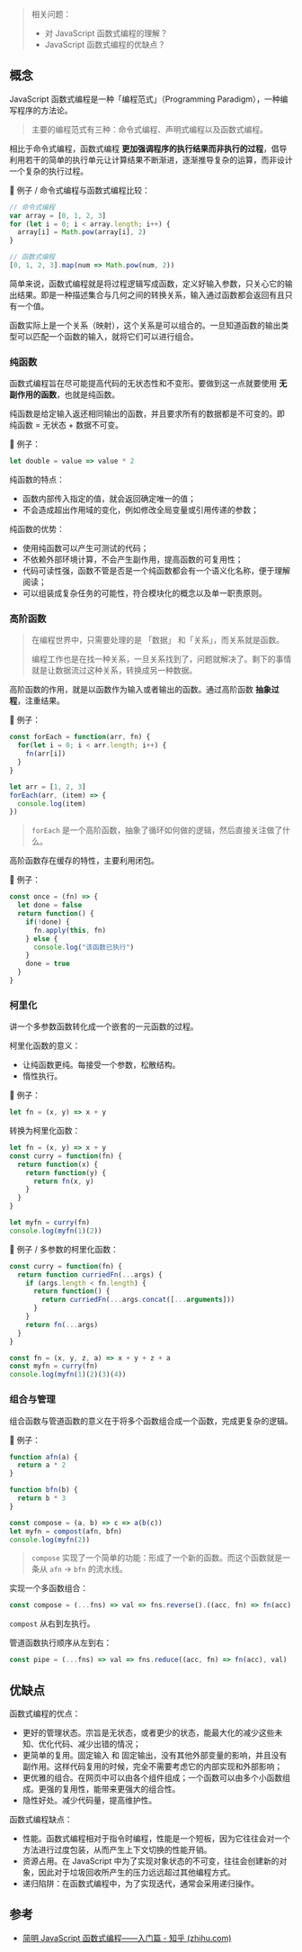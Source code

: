 > 相关问题：
>
> + 对 JavaScript 函数式编程的理解？
> + JavaScript 函数式编程的优缺点？



## 概念

JavaScript 函数式编程是一种「编程范式」（Programming Paradigm），一种编写程序的方法论。

> 主要的编程范式有三种：命令式编程、声明式编程以及函数式编程。

相比于命令式编程，函数式编程 **更加强调程序的执行结果而非执行的过程**，倡导利用若干的简单的执行单元让计算结果不断渐进，逐渐推导复杂的运算，而非设计一个复杂的执行过程。



🌰 例子 / 命令式编程与函数式编程比较：
```js
// 命令式编程
var array = [0, 1, 2, 3]
for (let i = 0; i < array.length; i++) {
  array[i] = Math.pow(array[i], 2)
}

// 函数式编程
[0, 1, 2, 3].map(num => Math.pow(num, 2))
```

 简单来说，函数式编程就是将过程逻辑写成函数，定义好输入参数，只关心它的输出结果。即是一种描述集合与几何之间的转换关系，输入通过函数都会返回有且只有一个值。

函数实际上是一个关系（映射），这个关系是可以组合的。一旦知道函数的输出类型可以匹配一个函数的输入，就将它们可以进行组合。



### 纯函数

函数式编程旨在尽可能提高代码的无状态性和不变形。要做到这一点就要使用 **无副作用的函数**，也就是纯函数。

纯函数是给定输入返还相同输出的函数，并且要求所有的数据都是不可变的。即 纯函数 = 无状态 + 数据不可变。

🌰 例子：
```js
let double = value => value * 2
```

纯函数的特点：

+ 函数内部传入指定的值，就会返回确定唯一的值；
+ 不会造成超出作用域的变化，例如修改全局变量或引用传递的参数；

纯函数的优势：

+ 使用纯函数可以产生可测试的代码；
+ 不依赖外部环境计算，不会产生副作用，提高函数的可复用性；
+ 代码可读性强，函数不管是否是一个纯函数都会有一个语义化名称，便于理解阅读；
+ 可以组装成复杂任务的可能性，符合模块化的概念以及单一职责原则。



### 高阶函数

> 在编程世界中，只需要处理的是 「数据」 和「关系」，而关系就是函数。
>
> 编程工作也是在找一种关系，一旦关系找到了，问题就解决了。剩下的事情就是让数据流过这种关系，转换成另一种数据。

高阶函数的作用，就是以函数作为输入或者输出的函数。通过高阶函数 **抽象过程**，注重结果。

🌰 例子：
```js
const forEach = function(arr, fn) {
  for(let i = 0; i < arr.length; i++) {
    fn(arr[i])
  }
}

let arr = [1, 2, 3]
forEach(arr, (item) => {
  console.log(item)
})
```

> `forEach` 是一个高阶函数，抽象了循环如何做的逻辑，然后直接关注做了什么。



高阶函数存在缓存的特性，主要利用闭包。

🌰 例子：

```js
const once = (fn) => {
  let done = false
  return function() {
    if(!done) {
      fn.apply(this, fn)
    } else {
      console.log("该函数已执行")
    }
    done = true
  }
}
```



### 柯里化

讲一个多参数函数转化成一个嵌套的一元函数的过程。

柯里化函数的意义：

+ 让纯函数更纯。每接受一个参数，松散结构。
+ 惰性执行。

🌰 例子：

```js
let fn = (x, y) => x + y
```

转换为柯里化函数：

```js
let fn = (x, y) => x + y
const curry = function(fn) {
  return function(x) {
    return function(y) {
      return fn(x, y)
    }
  }
}

let myfn = curry(fn)
console.log(myfn(1)(2))
```



🌰 例子 / 多参数的柯里化函数：

```js
const curry = function(fn) {
  return function curriedFn(...args) {
    if (args.length < fn.length) {
      return function() {
        return curriedFn(...args.concat([...arguments]))
      }
    }
    return fn(...args)
  }
}

const fn = (x, y, z, a) => x + y + z + a
const myfn = curry(fn)
console.log(myfn(1)(2)(3)(4))
```



### 组合与管理

组合函数与管道函数的意义在于将多个函数组合成一个函数，完成更复杂的逻辑。

🌰 例子：

```js
function afn(a) {
  return a * 2
}

function bfn(b) {
  return b * 3
}

const compose = (a, b) => c => a(b(c))
let myfn = compost(afn, bfn)
console.log(myfn(2))
```

> `compose` 实现了一个简单的功能：形成了一个新的函数。而这个函数就是一条从 `afn` -> `bfn` 的流水线。

实现一个多函数组合：
```js
const compose = (...fns) => val => fns.reverse().((acc, fn) => fn(acc), val)
```

`compost` 从右到左执行。

管道函数执行顺序从左到右：

```js
const pipe = (...fns) => val => fns.reduce((acc, fn) => fn(acc), val)
```



## 优缺点



函数式编程的优点：

+ 更好的管理状态。宗旨是无状态，或者更少的状态，能最大化的减少这些未知、优化代码、减少出错的情况；
+ 更简单的复用。固定输入 和 固定输出，没有其他外部变量的影响，并且没有副作用。这样代码复用的时候，完全不需要考虑它的内部实现和外部影响；
+ 更优雅的组合。在网页中可以由各个组件组成；一个函数可以由多个小函数组成。更强的复用性，能带来更强大的组合性。
+ 隐性好处。减少代码量，提高维护性。

函数式编程缺点：

+ 性能。函数式编程相对于指令时编程，性能是一个短板，因为它往往会对一个方法进行过度包装，从而产生上下文切换的性能开销。
+ 资源占用。在 JavaScript 中为了实现对象状态的不可变，往往会创建新的对象，因此对于垃圾回收所产生的压力远远超过其他编程方式。
+ 递归陷阱：在函数式编程中，为了实现迭代，通常会采用递归操作。



## 参考

+ [简明 JavaScript 函数式编程——入门篇 - 知乎 (zhihu.com)](https://zhuanlan.zhihu.com/p/81302150)


